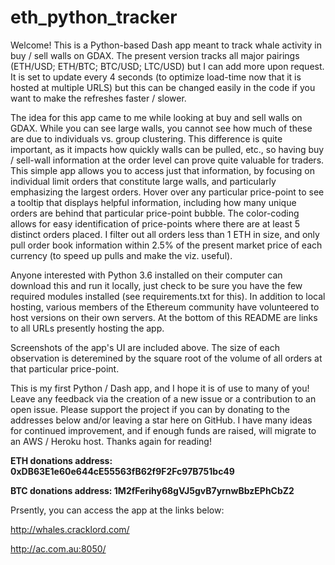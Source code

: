 # eth_python_tracker
Welcome! This is a Python-based Dash app meant to track whale activity in buy / sell walls on GDAX. The present version tracks all major pairings (ETH/USD; ETH/BTC; BTC/USD; LTC/USD) but I can add more upon request. It is set to update every 4 seconds (to optimize load-time now that it is hosted at multiple URLS) but this can be changed easily in the code if you want to make the refreshes faster / slower. 

The idea for this app came to me while looking at buy and sell walls on GDAX. While you can see large walls, you cannot see how much of these are due to individuals vs. group clustering. This difference is quite important, as it impacts how quickly walls can be pulled, etc., so having buy / sell-wall information at the order level can prove quite valuable for traders. This simple app allows you to access just that information, by focusing on individual limit orders that constitute large walls, and particularly emphasizing the largest orders. Hover over any particular price-point to see a tooltip that displays helpful information, including how many unique orders are behind that particular price-point bubble. The color-coding allows for easy identification of price-points where there are at least 5 distinct orders placed. I filter out all orders less than 1 ETH in size, and only pull order book information within 2.5% of the present market price of each currency (to speed up pulls and make the viz. useful). 

Anyone interested with Python 3.6 installed on their computer can download this and run it locally, just check to be sure you have the few required modules installed (see requirements.txt for this). In addition to local hosting, various members of the Ethereum community have volunteered to host versions on their own servers. At the bottom of this README are links to all URLs presently hosting the app.

Screenshots of the app's UI are included above. The size of each observation is deteremined by the square root of the volume of all orders at that particular price-point.  

This is my first Python / Dash app, and I hope it is of use to many of you! Leave any feedback via the creation of a new issue or a contribution to an open issue. Please support the project if you can by donating to the addresses below and/or leaving a star here on GitHub. I have many ideas for continued improvement, and if enough funds are raised, will migrate to an AWS / Heroku host. Thanks again for reading!

**ETH donations address: 0xDB63E1e60e644cE55563fB62f9F2Fc97B751bc49**

**BTC donations address: 1M2fFerihy68gVJ5gvB7yrnwBbzEPhCbZ2**

Prsently, you can access the app at the links below:

http://whales.cracklord.com/

http://ac.com.au:8050/

